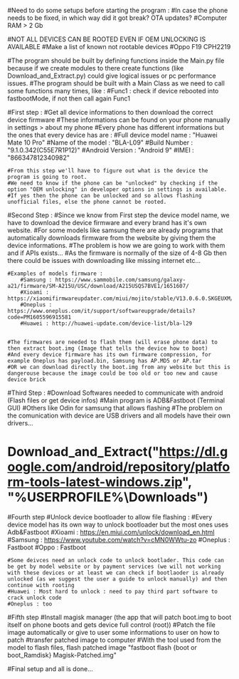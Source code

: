 
#Need to do some setups before starting the program :
#In case the phone needs to be fixed, in which way did it got break? OTA updates?
#Computer RAM > 2 Gb

#NOT ALL DEVICES CAN BE ROOTED EVEN IF OEM UNLOCKING IS AVAILABLE
#Make a list of known not rootable devices
#Oppo F19 CPH2219


#The program should be built by defining functions inside the Main.py file because if we create modules to there create functions (like Download_and_Extract.py) could give logical issues or pc performance issues.
#The program should be built with a Main Class as we need to call some functions many times, like :
#Func1 : check if device rebooted into fastbootMode, if not then call again Func1

#First step :
    #Get all device informations to then download the correct device firmware
    #These informations can be found on your phone manually in settings > about my phone
    #Every phone has different informations but the ones that every device has are :
        #Full device model name : "Huawei Mate 10 Pro"
        #Name of the model : "BLA-L09"
        #Build Number : "9.1.0.342(C55E7R1P12)"
        #Android Version : "Android 9"
        #IMEI : "866347812340982"

    #From this step we'll have to figure out what is the device the program is going to root.
    #We need to know if the phone can be "unlocked" by checking if the option "OEM unlocking" in developer options in settings is available.
    #If yes then the phone can be unlocked and so allows flashing unofficial files, else the phone cannot be rooted.


#Second Step :
    #Since we know from First step the device model name, we have to download the device firmware and every brand has it's own website.
    #For some models like samsung there are already programs that automatically downloads firmware from the website by giving them the device informations.
    #The problem is how we are going to work with them and if APIs exists...
    #As the firmware is normally of the size of 4-8 Gb then there could be issues with downloading like missing internet etc...

    #Examples of models firmware :
        #Samsung : https://www.sammobile.com/samsung/galaxy-a21/firmware/SM-A215U/USC/download/A215USQS7BVE1/1651607/
        #Xioami : https://xiaomifirmwareupdater.com/miui/mojito/stable/V13.0.6.0.SKGEUXM/
        #Oneplus : https://www.oneplus.com/it/support/softwareupgrade/details?code=PM1605596915581
        #Huawei : http://huawei-update.com/device-list/bla-l29


    #The firmwares are needed to flash them (will erase phone data) to then extract boot.img (Image that tells the device how to boot)
    #And every device firmware has its own firmware compression, for example Oneplus has payload.bin, Samsung has AP.MD5 or AP.tar
    #OR we can download directly the boot.img from any website but this is dangerouse because the image could be too old or too new and cause device brick

#Third Step :
    #Download Softwares needed to communicate with android (Flash files or get device infos)
    #Main program is ADB&Fastboot   (Terminal GUI)
    #Others like Odin for samsung that allows flashing
    #The problem on the comunication with device are USB drivers and all models have their own drivers...


# Download_and_Extract("https://dl.google.com/android/repository/platform-tools-latest-windows.zip", "%USERPROFILE%\Downloads")


#Fourth step
    #Unlock device bootloader to allow file flashing :
    #Every device model has its own way to unlock bootloader but the most ones uses Adb&Fastboot
        #Xioami : https://en.miui.com/unlock/download_en.html
        #Samsung : https://www.youtube.com/watch?v=cMN0WWtu-zo
        #Oneplus : Fastboot
        #Oppo : Fastboot
    
    #Some deivces need an unlock code to unlock bootlader. This code can be get by model website or by payment services (we will not working with these devices or at least we can check if bootlaoder is already unlocked (as we suggest the user a guide to unlock manually) and then continue with rooting
    #Huawei : Most hard to unlock : need to pay third part software to crack unlock code
    #Oneplus : too

#Fifth step 
    #Install magisk manager (the app that will patch boot.img to boot itself on phone boots and gets device full control (root))
    #Patch the file image automatically or give to user some informations to user on how to patch
    #transfer patched image to computer
    #With the tool used from the model to flash files, flash patched image "fastboot flash {boot or boot_Ramdisk} Magisk-Patched.img"

#Final setup and all is done...
